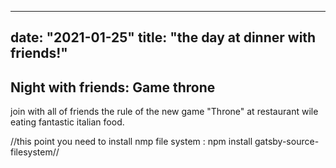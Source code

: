

---
date: "2021-01-25"
title: "the day at dinner with friends!"
---


## Night with friends: Game throne

join with all of friends the rule of the new game "Throne" at restaurant 
wile eating fantastic italian food.


//this point you  need to install nmp file system : npm install gatsby-source-filesystem// 